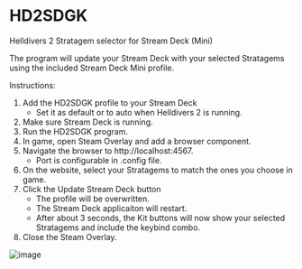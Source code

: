 # HD2SDGK
Helldivers 2 Stratagem selector for Stream Deck (Mini)

The program will update your Stream Deck with your selected Stratagems using the included Stream Deck Mini profile.

Instructions:
1) Add the HD2SDGK profile to your Stream Deck
   - Set it as default or to auto when Helldivers 2 is running.
3) Make sure Stream Deck is running.
4) Run the HD2SDGK program.
5) In game, open Steam Overlay and add a browser component.
6) Navigate the browser to http://localhost:4567.
   - Port is configurable in .config file.
7) On the website, select your Stratagems to match the ones you choose in game.
8) Click the Update Stream Deck button
   - The profile will be overwritten.
   - The Stream Deck applicaiton will restart.
   - After about 3 seconds, the Kit buttons will now show your selected Stratagems and include the keybind combo.
9) Close the Steam Overlay.

![image](https://github.com/jredenius/HD2SDGK/assets/22848915/8040c5eb-d337-42ec-8577-f17c9715f859)
